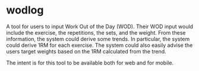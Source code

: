 # wodlog

A tool for users to input Work Out of the Day (WOD). Their WOD input would include the exercise, the repetitions, the sets, and the weight. From these information, the system could derive some trends. In particular, the system could derive 1RM for each exercise. The system could also easily advise the users target weights based on the 1RM calculated from the trend.

The intent is for this tool to be available both for web and for mobile. 

